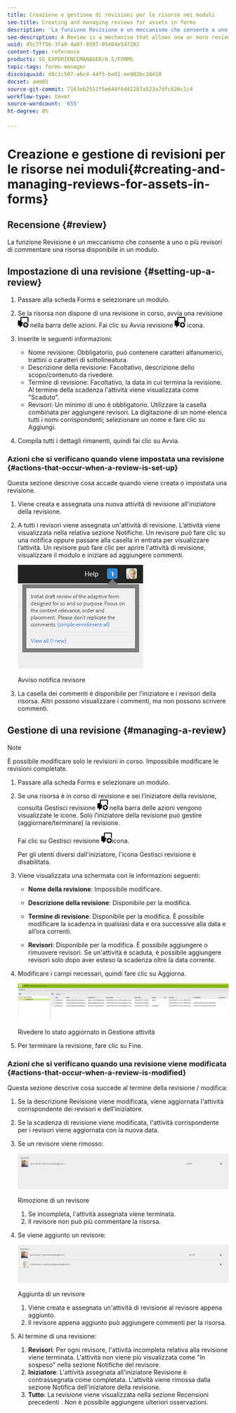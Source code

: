 ```yaml
---
title: Creazione e gestione di revisioni per le risorse nei moduli
seo-title: Creating and managing reviews for assets in forms
description: 'La funzione Revisione è un meccanismo che consente a uno o più revisori di commentare una risorsa disponibile in un modulo. '
seo-description: A Review is a mechanism that allows one or more reviewers to comment on an asset that is available in a form.
uuid: 45c7ff56-3fa8-4a0f-8597-05404e547282
content-type: reference
products: SG_EXPERIENCEMANAGER/6.5/FORMS
topic-tags: forms-manager
discoiquuid: d8c1c507-a6c4-44f5-be01-ee902bc28410
docset: aem65
source-git-commit: 7163eb2551f5e644f6d42287a523a7dfc626c1c4
workflow-type: tm+mt
source-wordcount: '655'
ht-degree: 0%

---
```



# Creazione e gestione di revisioni per le risorse nei moduli{#creating-and-managing-reviews-for-assets-in-forms}

## Recensione {#review}

La funzione Revisione è un meccanismo che consente a uno o più revisori di commentare una risorsa disponibile in un modulo.

## Impostazione di una revisione {#setting-up-a-review}

1. Passare alla scheda Forms e selezionare un modulo.
1. Se la risorsa non dispone di una revisione in corso, avvia una revisione ![aem6forms_review_chat_comment](assets/aem6forms_review_chat_comment.png) nella barra delle azioni. Fai clic su Avvia revisione ![aem6forms_review_chat_comment](assets/aem6forms_review_chat_comment.png) icona.
1. Inserite le seguenti informazioni:

   * Nome revisione: Obbligatorio, può contenere caratteri alfanumerici, trattini o caratteri di sottolineatura.
   * Descrizione della revisione: Facoltativo, descrizione dello scopo/contenuto da rivedere.
   * Termine di revisione: Facoltativo, la data in cui termina la revisione. Al termine della scadenza l&#39;attività viene visualizzata come &quot;Scaduto&quot;.
   * Revisori: Un minimo di uno è obbligatorio. Utilizzare la casella combinata per aggiungere revisori. La digitazione di un nome elenca tutti i nomi corrispondenti; selezionare un nome e fare clic su Aggiungi.

1. Compila tutti i dettagli rimanenti, quindi fai clic su Avvia.

### Azioni che si verificano quando viene impostata una revisione {#actions-that-occur-when-a-review-is-set-up}

Questa sezione descrive cosa accade quando viene creata o impostata una revisione.

1. Viene creata e assegnata una nuova attività di revisione all&#39;iniziatore della revisione.
1. A tutti i revisori viene assegnata un&#39;attività di revisione. L’attività viene visualizzata nella relativa sezione Notifiche. Un revisore può fare clic su una notifica oppure passare alla casella in entrata per visualizzare l’attività. Un revisore può fare clic per aprire l&#39;attività di revisione, visualizzare il modulo e iniziare ad aggiungere commenti.

   ![Avviso notifica revisore](assets/noti.png)

   Avviso notifica revisore

1. La casella dei commenti è disponibile per l’iniziatore e i revisori della risorsa. Altri possono visualizzare i commenti, ma non possono scrivere commenti.

## Gestione di una revisione {#managing-a-review}

>[!NOTE]
>
>È possibile modificare solo le revisioni in corso. Impossibile modificare le revisioni completate.

1. Passare alla scheda Forms e selezionare un modulo.

1. Se una risorsa è in corso di revisione e sei l’iniziatore della revisione, consulta Gestisci revisione ![aem6forms_review_chat_comment](assets/aem6forms_review_chat_comment.png) nella barra delle azioni vengono visualizzate le icone. Solo l’iniziatore della revisione può gestire (aggiornare/terminare) la revisione.

   Fai clic su Gestisci revisione ![aem6forms_review_chat_comment](assets/aem6forms_review_chat_comment.png)icona.

   Per gli utenti diversi dall&#39;iniziatore, l&#39;icona Gestisci revisione è disabilitata.

1. Viene visualizzata una schermata con le informazioni seguenti:

   * **Nome della revisione**: Impossibile modificare.

   * **Descrizione della revisione**: Disponibile per la modifica.

   * **Termine di revisione**: Disponibile per la modifica. È possibile modificare la scadenza in qualsiasi data e ora successive alla data e all’ora correnti.

   * **Revisori**: Disponibile per la modifica. È possibile aggiungere o rimuovere revisori. Se un&#39;attività è scaduta, è possibile aggiungere revisori solo dopo aver esteso la scadenza oltre la data corrente.

1. Modificare i campi necessari, quindi fare clic su Aggiorna.

   ![Rivedere lo stato aggiornato in Gestione attività](assets/tskmgr.png)

   Rivedere lo stato aggiornato in Gestione attività

1. Per terminare la revisione, fare clic su Fine.

### Azioni che si verificano quando una revisione viene modificata {#actions-that-occur-when-a-review-is-modified}

Questa sezione descrive cosa succede al termine della revisione / modifica:

1. Se la descrizione Revisione viene modificata, viene aggiornata l&#39;attività corrispondente dei revisori e dell&#39;iniziatore.
1. Se la scadenza di revisione viene modificata, l&#39;attività corrispondente per i revisori viene aggiornata con la nuova data.

1. Se un revisore viene rimosso:

   ![Rimozione di un revisore](assets/removeduser.png)

   Rimozione di un revisore

   1. Se incompleta, l&#39;attività assegnata viene terminata.
   1. Il revisore non può più commentare la risorsa.

1. Se viene aggiunto un revisore:

   ![Aggiunta di un revisore](assets/addedreviewer.png)

   Aggiunta di un revisore

   1. Viene creata e assegnata un&#39;attività di revisione al revisore appena aggiunto.
   1. Il revisore appena aggiunto può aggiungere commenti per la risorsa.

1. Al termine di una revisione:

   1. **Revisori**: Per ogni revisore, l&#39;attività incompleta relativa alla revisione viene terminata. L&#39;attività non viene più visualizzata come &quot;In sospeso&quot; nella sezione Notifiche del revisore.
   1. **Iniziatore**: L&#39;attività assegnata all&#39;iniziatore Revisione è contrassegnata come completata. L&#39;attività viene rimossa dalla sezione Notifica dell&#39;iniziatore della revisione.
   1. **Tutto**: La revisione viene visualizzata nella sezione Recensioni precedenti . Non è possibile aggiungere ulteriori osservazioni.

